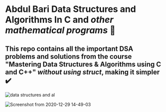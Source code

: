 # Abdul Bari Data Structures and Algorithms In C and *other mathematical programs* 🤠

## This repo contains all the important DSA problems and solutions from the course "Mastering Data Structures &amp; Algorithms using C and C++" *without using struct*, making it simpler ✔️

![data structures and al](https://user-images.githubusercontent.com/55017730/103274318-62df3380-49e7-11eb-92bf-2d0c6b8756c7.png)

![Screenshot from 2020-12-29 14-49-03](https://user-images.githubusercontent.com/55017730/103273369-27dc0080-49e5-11eb-92d1-54da2b351f5c.png)
